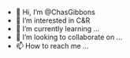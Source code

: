 - 👋 Hi, I’m @ChasGibbons
- 👀 I’m interested in C&R
- 🌱 I’m currently learning ...
- 💞️ I’m looking to collaborate on ...
- 📫 How to reach me ...

<!---
ChasGibbons/ChasGibbons is a ✨ special ✨ repository because its `README.md` (this file) appears on your GitHub profile.
You can click the Preview link to take a look at your changes.
--->
